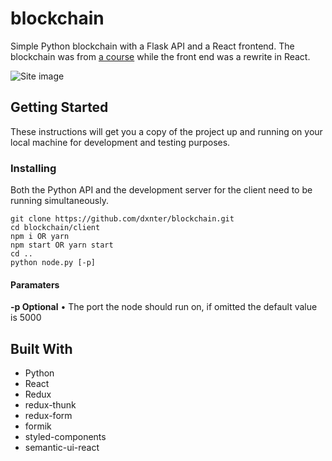# blockchain

Simple Python blockchain with a Flask API and a React frontend. The blockchain was from [a course](https://www.udemy.com/learn-python-by-building-a-blockchain-cryptocurrency/) while the front end was a rewrite in React.

![Site image](https://i.imgur.com/YsMub4p.png)

## Getting Started

These instructions will get you a copy of the project up and running on your local machine for development and testing purposes.

### Installing
Both the Python API and the development server for the client need to be running simultaneously.

```
git clone https://github.com/dxnter/blockchain.git
cd blockchain/client
npm i OR yarn
npm start OR yarn start
cd ..
python node.py [-p]
```
#### Paramaters
**-p Optional** • The port the node should run on, if omitted the default value is 5000

## Built With

* Python
* React
* Redux
* redux-thunk
* redux-form
* formik
* styled-components
* semantic-ui-react

